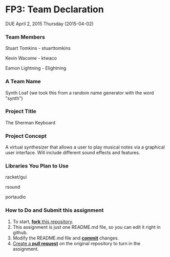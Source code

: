 # FP3: Team Declaration
DUE April 2, 2015 Thursday (2015-04-02)

### Team Members
  Stuart Tomkins - stuarttomkins 
  
  Kevin Wacome - ktwaco
  
  Eamon Lightning - Elightning
  

### A Team Name
  Synth Loaf 
  (we took this from a random name generator with the word "synth")

### Project Title
  The Sherman Keyboard

### Project Concept
  A virtual synthesizer that allows a user to play musical notes via a graphical user interface. Will include
  different sound effects and features.

### Libraries You Plan to Use 
  racket/gui
  
  rsound
  
  portaudio
  

### How to Do and Submit this assignment

1. To start, [**fork** this repository][forking].
1. This assignment is just one README.md file, so you can edit it right in github.
1. Modify the README.md file and [**commit**][ref-commit] changes.
1. [Create a **pull request**][pull-request] on the original repository to turn in the assignment.

<!-- Links -->
[piazza]: https://piazza.com/class/i55is8xqqwhmr?cid=453
[markdown]: https://help.github.com/articles/markdown-basics/
[forking]: https://guides.github.com/activities/forking/
[ref-clone]: http://gitref.org/creating/#clone
[ref-commit]: http://gitref.org/basic/#commit
[ref-push]: http://gitref.org/remotes/#push
[pull-request]: https://help.github.com/articles/creating-a-pull-request

